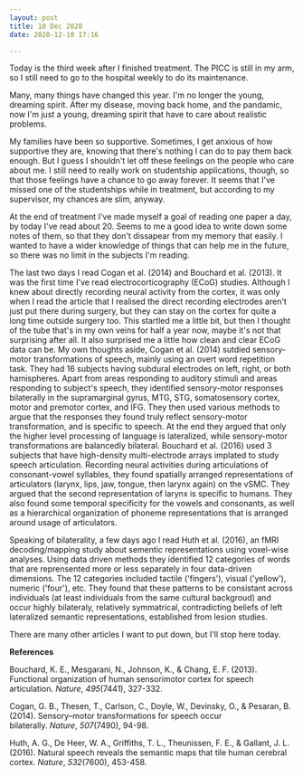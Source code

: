 ```yaml
---
layout: post
title: 10 Dec 2020
date: 2020-12-10 17:16

---
```

<!-- wp:paragraph {"dropCap":true} -->
<p class="has-drop-cap">Today is the third week after I finished treatment. The PICC is still in my arm, so I still need to go to the hospital weekly to do its maintenance. </p>
<!-- /wp:paragraph -->

<!-- wp:paragraph -->
<p>Many, many things have changed this year. I'm no longer the young, dreaming spirit. After my disease, moving back home, and the pandamic, now I'm just a young, dreaming spirit that have to care about realistic problems. </p>
<!-- /wp:paragraph -->

<!-- wp:paragraph -->
<p>My families have been so supportive. Sometimes, I get anxious of how supportive they are, knowing that there's nothing I can do to pay them back enough. But I guess I shouldn't let off these feelings on the people who care about me. I still need to really work on studentship applications, though, so that those feelings have a chance to go away forever. It seems that I've missed one of the studentships while in treatment, but according to my supervisor, my chances are slim, anyway. </p>
<!-- /wp:paragraph -->

<!-- wp:paragraph -->
<p>At the end of treatment I've made myself a goal of reading one paper a day, by today I've read about 20. Seems to me a good idea to write down some notes of them, so that they don't dissapear from my memory that easily. I wanted to have a wider knowledge of things that can help me in the future, so there was no limit in the subjects I'm reading.</p>
<!-- /wp:paragraph -->

<!-- wp:paragraph -->
<p>The last two days I read Cogan et al. (2014) and Bouchard et al. (2013). It was the first time I've read electrocorticography (ECoG) studies. Although I knew about directly recording neural activity from the cortex, it was only when I read the article that I realised the direct recording electrodes aren't just put there during surgery, but they can stay on the cortex for quite a long time outside surgery too. This startled me a little bit, but then I thought of the tube that's in my own veins for half a year now, maybe it's not that surprising after all. It also surprised me a little how clean and clear ECoG data can be. My own thoughts aside, Cogan et al. (2014) sutdied sensory-motor transformations of speech, mainly using an overt word repetition task. They had 16 subjects having subdural electrodes on left, right, or both hamispheres. Apart from areas responding to auditory stimuli and areas responding to subject's speech, they identified sensory-motor responses bilaterally in the supramarginal gyrus, MTG, STG, somatosensory cortex, motor and premotor cortex, and IFG. They then used various methods to argue that the responses they found truly reflect sensory-motor transformation, and is specific to speech. At the end they argued that only the higher level processing of language is lateralized, while sensory-motor transformations are balancedly bilateral. Bouchard et al. (2016) used 3 subjects that have high-density multi-electrode arrays implated to study speech articulation. Recording neural activities during articulations of consonant-vowel syllables, they found spatially arranged representations of articulators (larynx, lips, jaw, tongue, then larynx again) on the vSMC. They argued that the second representation of larynx is specific to humans. They also found some temporal specificity for the vowels and consonants, as well as a hierarchical organization of phoneme representations that is arranged around usage of articulators. </p>
<!-- /wp:paragraph -->

<!-- wp:paragraph -->
<p>Speaking of bilaterality, a few days ago I read Huth et al. (2016), an fMRI decoding/mapping study about sementic representations using voxel-wise analyses. Using data driven methods they identified 12 categories of words that are reprensented more or less separately in four data-driven dimensions. The 12 categories included tactile ('fingers'), visual ('yellow'), numeric ('four'), etc. They found that these patterns to be consistant across individuals (at least individuals from the same cultural backgroud) and occur highly bilateraly, relatively symmatrical, contradicting beliefs of left lateralized semantic representations, established from lesion studies. </p>
<!-- /wp:paragraph -->

<!-- wp:paragraph -->
<p>There are many other articles I want to put down, but I'll stop here today.</p>
<!-- /wp:paragraph -->

<!-- wp:paragraph -->
<p></p>
<!-- /wp:paragraph -->

<!-- wp:paragraph -->
<p><strong>References</strong></p>
<!-- /wp:paragraph -->

<!-- wp:paragraph -->
<p>Bouchard, K. E., Mesgarani, N., Johnson, K., &amp; Chang, E. F. (2013). Functional organization of human sensorimotor cortex for speech articulation.&nbsp;<em>Nature</em>,&nbsp;<em>495</em>(7441), 327-332.</p>
<!-- /wp:paragraph -->

<!-- wp:paragraph -->
<p>Cogan, G. B., Thesen, T., Carlson, C., Doyle, W., Devinsky, O., &amp; Pesaran, B. (2014). Sensory–motor transformations for speech occur bilaterally.&nbsp;<em>Nature</em>,&nbsp;<em>507</em>(7490), 94-98.</p>
<!-- /wp:paragraph -->

<!-- wp:paragraph -->
<p>Huth, A. G., De Heer, W. A., Griffiths, T. L., Theunissen, F. E., &amp; Gallant, J. L. (2016). Natural speech reveals the semantic maps that tile human cerebral cortex.&nbsp;<em>Nature</em>,&nbsp;<em>532</em>(7600), 453-458.</p>
<!-- /wp:paragraph -->
